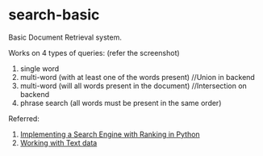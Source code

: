 # search-basic

Basic Document Retrieval system.

Works on 4 types of queries: (refer the screenshot)
1) single word
2) multi-word (with at least one of the words present) //Union in backend
3) multi-word (will all words present in the document) //Intersection on backend
4) phrase search (all words must be present in the same order)

Referred:
1) [Implementing a Search Engine with Ranking in Python](http://aakashjapi.com/fuckin-search-engines-how-do-they-work/)
2) [Working with Text data](http://scikit-learn.org/stable/tutorial/text_analytics/working_with_text_data.html)

